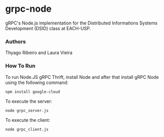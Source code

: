 # grpc-node

gRPC's Node.js implementation for the Distributed Informations Systems Development (DSID) class at EACH-USP.

### Authors
Thyago Ribeiro and Laura Vieira

### How To Run 
To run Node.JS gRPC Thrift, install Node and after that install gRPC Node using the following command:

``` npm install google-cloud ```

To execute the server:
``` node grpc_server.js ```

To execute the client:
``` node grpc_client.js ```